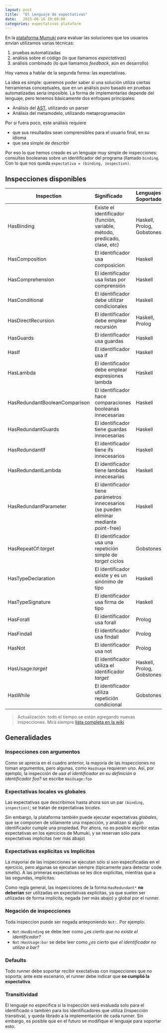 ```yaml
---
layout: post
title:  "El Lenguaje de expectativas"
date:   2015-06-16 19:09:00
categories: expectativas plataform
---
```


En la [plataforma Mumuki](http://mumuki.io) para evaluar las soluciones que los usuarios envían utilizamos varias técnicas:

  1. pruebas automatizadas
  1. análisis sobre el código (lo que llamamos _expectativas_)
  1. análisis combinado (lo que llamamos _feedback_, aún en desarrollo)

Hoy vamos a hablar de la segunda forma: las expectativas.  

La idea es simple: queremos poder saber si una solución utiliza ciertas herramienas conceptuales, que en un análisis puro basado en pruebas automatizadas sería imposible. La forma de implementarlas depende del lenguaje, pero tenemos básicamente dos enfoques principales:

* Análisis del [AST](https://en.wikipedia.org/wiki/Abstract_syntax_tree), utilizando un parser
* Análisis del metamodelo, utilizando metaprogramación

Por si fuera poco, este análisis requiere

* que sus resultados sean comprensibles para el usuario final, en su idioma
* que sea simple de describir

Por eso lo que hemos creado es un lenguaje muy simple de inspecciones: consultas booleanas sobre un identificador del programa (llamado `binding`. Con lo que nos queda `expectativa = (binding, inspection)`.

## Inspecciones disponibles 

|Inspection|Significado|Lenguajes Soportados|
|----------|:----------|:-------------------|
|HasBinding|Existe el identificador (función, variable, método, predicado, clase, etc)|Haskell, Prolog, Gobstones|
|HasComposition|El identificador usa composicion|Haskell|
|HasComprehension|El identificador usa listas por comprensión|Haskell|
|HasConditional| El identificador debe utilizar condicionales|Haskell|
|HasDirectRecursion| El identificador debe emplear recursión|Haskell, Prolog|
|HasGuards| El identificador usa guardas|Haskell|
|HasIf| El identificador usa if|Haskell|
|HasLambda| El identificador debe emplear expresiones lambda|Haskell|
|HasRedundantBooleanComparison| El identificador hace comparaciones booleanas innecesarias|Haskell|
|HasRedundantGuards| El identificador tiene guardas innecesarias|Haskell|
|HasRedundantIf| El identificador tiene ifs innecesarios|Haskell|
|HasRedundantLambda| El identificador tiene lambdas innecesarias|Haskell|
|HasRedundantParameter| El identificador tiene parámetros innecesarios (se pueden eliminar mediante point-free)|Haskell|
|HasRepeatOf:_target_| El identificador usa una repetición simple de _target_ ciclos |Gobstones|
|HasTypeDeclaration|El identificador existe y es un sinónimo de tipo|Haskell|
|HasTypeSignature|El identificador usa firma de tipo|Haskell|
|HasForall|El identificador usa forall|Prolog|
|HasFindall|El identificador usa findall|Prolog|
|HasNot|El identificador usa not|Prolog|
|HasUsage:_target_| El identificador utiliza el identificador _target_|Haskell, Prolog, Gobstones|
|HasWhile| El identificador utiliza repetición condicional|Gobstones|

> Actualización: todo el tiempo se están agregando nuevas inspecciones. Mirá siempre [lista completa en la wiki](https://github.com/mumuki/mumuki-platform/wiki/Inspections-List)
  
## Generalidades

### Inspecciones con argumentos

Como se aprecia en el cuadro anterior, la mayoría de las inspecciones no toman argumentos, pero algunas, como `HasUsage` requieren uno. Así, por ejemplo, la inspección de _usa el identificador en su definición a identificador foo?_ se escribe `HasUsage:foo`

### Expectativas locales vs globales

Las expectativas que describimos hasta ahora son un par `(binding, inspection)`; se tratan de expectativas _locales_. 

Sin embargo, la plataforma también puede ejecutar expectativas _globales_, que se componen de sólamente una inspección, y analizan si algún identificador cumple una propiedad. Por ahora, no es posible escribir estas expectativas en los ejercicios de Mumuki, y se reservan sólo para expectativas implicitas (ver más abajo)

### Expectativas explícitas vs Implícitas

La mayoriai de las inspecciones se ejecutan sólo si son especificadas en el ejercicio, pero algunas se ejecutan siempre (típicamente para detectar code smells). A las primeras expectativas se les dice explícitas, mientras que a las segundas, implícitas. 

Como regla general, las inspecciones de la forma `HasRedundant*` **no deberían** ser utilizadas en expectativas explícitas, ya que suelen ser utilizadas de forma implícita, negada (ver más abajo) y global por el runner. 

### Negación de inspecciones

Toda inspeccion puede ser negada anteponiendo `Not:`. Por ejemplo:

*  `Not:HasBinding` se debe leer como _¿es cierto que no existe el identificador?_
*  `Not:HasUsage:bar` se debe leer como _¿es cierto que el identificador no utiliza a bar?_

### Defaults

Todo runner debe soportar recibir exectativas con inspecciones que no soporta; ante este escenario, el runner debe indicar que **se cumplió la expectativa**.

### Transitividad

El lenguaje no especifica si la inspección será evaluada solo para el identificado o también para los identificadores que utiliza (inspección transitiva), y queda librado a la implementación de cada runner. Sin embargo, es posible que en el futuro se modifique el lenguaje para soportar esto. 

